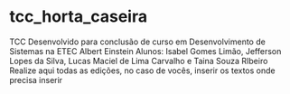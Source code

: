 # tcc_horta_caseira
TCC Desenvolvido para conclusão de curso em Desenvolvimento de Sistemas na ETEC Albert Einstein
Alunos: Isabel Gomes Limão, Jefferson Lopes da Silva, Lucas Maciel de Lima Carvalho e Taina Souza RIbeiro
Realize aqui todas as edições, no caso de vocês, inserir os textos onde precisa inserir
